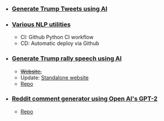 
* ### [Generate Trump Tweets using AI](http://www.realtrumptweet.com/)

* ### [Various NLP utilities](http://nlp-tools.herokuapp.com/)
  * CI: Github Python CI workflow
  * CD: Automatic deploy via Github

* ### [Generate Trump rally speech using AI](https://trump-speech.com/)
  * ~~[Website.](https://composite-area-256123.appspot.com/)~~
  * Update: [Standalone website ](https://trump-speech.com/) 
  * [Repo](https://github.com/addadda023/gpt-djt-speech-heroku)

* ### [Reddit comment generator using Open AI's GPT-2](https://addadda023.github.io/GPT-2-text-generation/)
  * [Repo](https://github.com/addadda023/GPT-2-text-generation)

